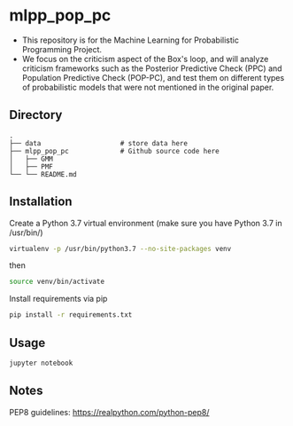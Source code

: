 # mlpp_pop_pc
- This repository is for the Machine Learning for Probabilistic Programming Project.
- We focus on the criticism aspect of the Box's loop, and will analyze criticism frameworks such as the Posterior Predictive Check (PPC) and Population Predictive Check (POP-PC), and test them on different types of probabilistic models that were not mentioned in the original paper.

## Directory
    .
    ├── data                    # store data here
    ├── mlpp_pop_pc             # Github source code here
    │   ├── GMM
    │   ├── PMF
    └── └── README.md


## Installation
Create a Python 3.7 virtual environment (make sure you have Python 3.7 in /usr/bin/)
```bash
virtualenv -p /usr/bin/python3.7 --no-site-packages venv
```
then
```bash
source venv/bin/activate
```

Install requirements via pip
```bash
pip install -r requirements.txt
```

## Usage
```python
jupyter notebook
```

## Notes
PEP8 guidelines: https://realpython.com/python-pep8/
